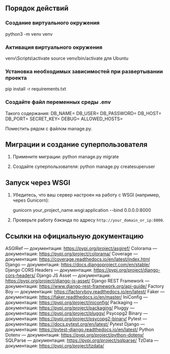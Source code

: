 ## Порядок действий

### Создание виртуального окружения
python3 -m venv venv

### Активация виртуального окружения
venv\Scripts\activate 
source venv/bin/activate для Ubuntu

### Установка необходимых зависимостей при развертывании проекта
pip install -r requirements.txt

### Создайте файл переменных среды .env
Такого содержания:
DB_NAME=
DB_USER=
DB_PASSWORD=
DB_HOST=
DB_PORT=
SECRET_KEY=
DEBUG=
ALLOWED_HOSTS=

Поместить рядом с файлом manage.py.

## Миграции и создание суперпользователя

1. Примените миграции:
   python manage.py migrate

2. Создайте суперпользователя:
   python manage.py createsuperuser

## Запуск через WSGI

1. Убедитесь, что ваш сервер настроен на работу с WSGI (например, через Gunicorn):

   gunicorn your_project_name.wsgi:application --bind 0.0.0.0:8000

2. Проверьте работу бэкэнда по адресу `http://your_domain_or_ip:8000`.



## Ссылки на официальную документацию
ASGIRef — документация: https://pypi.org/project/asgiref/
Colorama — документация: https://pypi.org/project/colorama/
Coverage — документация: https://coverage.readthedocs.io/en/latest/index.html
Django — документация: https://docs.djangoproject.com/en/stable/
Django CORS Headers — документация: https://pypi.org/project/django-cors-headers/
Django JS Asset — документация: https://pypi.org/project/django-js-asset/
Django REST Framework — документация: https://www.django-rest-framework.org/api-guide/
Factory Boy — документация: https://factoryboy.readthedocs.io/en/latest/
Faker — документация: https://faker.readthedocs.io/en/master/
IniConfig — документация: https://pypi.org/project/iniconfig/
Packaging — документация: https://pypi.org/project/packaging/
Pluggy — документация: https://pypi.org/project/pluggy/
Psycopg2 Binary — документация: https://pypi.org/project/psycopg2-binary/
Pytest — документация: https://docs.pytest.org/en/latest/
Pytest Django — документация: https://pytest-django.readthedocs.io/en/latest/
Python Dotenv — документация: https://pypi.org/project/python-dotenv/
SQLParse — документация: https://pypi.org/project/sqlparse/
TzData — документация: https://pypi.org/project/tzdata/


